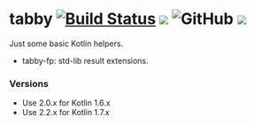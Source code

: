 # tabby [![Build Status](https://github.com/sksamuel/tabby/workflows/master/badge.svg)](https://github.com/sksamuel/tabby/actions) [<img src="https://img.shields.io/maven-central/v/com.sksamuel.tabby/tabby-fp.svg?label=latest%20release"/>](http://search.maven.org/#search|ga|1|tabby) ![GitHub](https://img.shields.io/github/license/sksamuel/tabby) [<img src="https://img.shields.io/nexus/s/https/s01.oss.sonatype.org/com.sksamuel.tabby/tabby-fp.svg?label=latest%20snapshot"/>](https://s01.oss.sonatype.org/content/repositories/snapshots/com/sksamuel/tabby/tabby-fp/)

Just some basic Kotlin helpers.

* tabby-fp: std-lib result extensions.

### Versions

* Use 2.0.x for Kotlin 1.6.x
* Use 2.2.x for Kotlin 1.7.x
